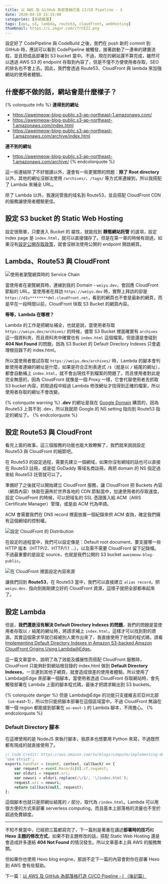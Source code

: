 ```yaml
---
title: 以 AWS 及 GitHub 為部落格打造 CI/CD Pipeline - 3
date: 2020-04-10 15:15:00
categories: [系統維運]
tags: [aws, s3, lambda, route53, cloudfront, webhosting]
thumbnail: https://i.imgur.com/cfrCEZ1.png
---
```


設定好了 CodePipeline 與 CodeBuild 之後，我們在 push 新的 commit 到 GitHub 時，應該可以看到 CodePipeline 被觸發，接著啟動了一連串的建置流程，並且把成品部署到 S3 bucket 當中。不過，現在的網站還不算完成，雖然可以透過 AWS S3 的 endpoint 存取到內容了，但是不僅不方便使用者存取，SEO 的排名也不會上去。因此，我們會透過 Route53、CloudFront 與 lambda 來加強網站的使用者體驗。

<!-- more -->

## 什麼都不做的話，網站會是什麼樣子？

{% colorquote info %}
**連得到的網址**
* https://aweimeow-blog-public.s3-ap-northeast-1.amazonaws.com/
* https://aweimeow-blog-public.s3-ap-northeast-1.amazonaws.com/index.html
* https://aweimeow-blog-public.s3-ap-northeast-1.amazonaws.com/archive/index.html

**連不到的網址**
* https://aweimeow-blog-public.s3-ap-northeast-1.amazonaws.com/archive/
{% endcolorquote %}

這一些連結除了不好閱讀以外，還會有一些更實際的問題：**除了 Root directory** 以外，其他的網址沒辦法使用 `/archives/`、`/tags/` 等方式來連線到，所以我搭配了 Lambda 來補全 URL。

除了 Lambda 以外，我還託管我的域名到 Route53，並且搭配 CloudFront CDN 的服務讓使用者體驗更佳。

## 設定 S3 bucket 的 Static Web Hosting

設定很簡單，只要進入 Bucket 的 屬性，就能找到 **靜態網站託管** 的選項，設定 index page 是 `index.html`，就可以直接儲存了。但是在第一章的時候有說過，如果沒有[設定公開存取政策](/aws-codepipeline-build-cicd-blog-1/#設定-CodeBuild-的-bucket-access-權限)，就會沒辦法使用公開的 endpoint 開啟網頁。

## Lambda、Route53 與 CloudFront

![使用者瀏覽網頁時的 Service Chain](https://i.imgur.com/vWLToJf.png)

當使用者在瀏覽網頁時，連線到我的 Domain - `weiyu.dev`，會回應 CloudFront 節點的 URL。當使用者在拜訪 `https://weiyu.dev` 時，實際上拜訪的卻是 `https://d1v********dml.cloudfront.net`，看到的網頁也不會是最新的網頁，而是早在一段時間以前，CloudFront 快取 S3 Bucket 的網頁內容。

**等等，Lambda 在哪裡？**

Lambda 的工作是把網址補全，也就是說，當使用者存取 `https://weiyu.dev/archives/` 的時候，儘管 S3 Bucket 裡面確實有 `archives` 這一個資料夾，而且資料夾中確實也有 `index.html` 這個檔案。但是還是會碰到 **404 Not Found** 的問題，因為 S3 Bucket 的 Default Directory Indexes 只會處理根目錄下的 index.html。

所以當使用者嘗試存取 `https://weiyu.dev/archives/` 時，Lambda 的腳本會判斷使用者連線的網址是什麼，如果是符合正則表達式 `/$`（就是以 `/` 結尾的網址），都會自動補上 `index.html`，就不會出現找不到檔案的問題了。而且使用者對此是完全無感的，因為 CloudFront 就像是一個 Proxy 一樣，它會代替使用者去抓取 S3 bucket 內容，抓取過程中經過 Lambda 修改網址才找得到正確的檔案，所以使用者存取的網址不會改變。

{% colorquote warning %}
**.dev** 的網址是我在 [Google Domain](https://domain.google/) 購買的，因為 Route53 上買不到 .dev，所以我就把 Google 的 NS setting 指向到 Route53 指定的網址了。
{% endcolorquote %}

## 設定 Route53 與 CloudFront

看完上面的故事，這三個服務的功能也能大致瞭解了，我們就來說說設定 Route53 與 CloudFront 的細節吧。

在 Route53 的設定過程，需要先建立一個網域，如果你沒有網域的話也可以直接在 Route53 註冊，或是從 GoDaddy 等域名商註冊，再把 domain 的 NS 指定過來給 Route53 託管就可以了。

準備好了之後就可以開始建立 CloudFront 服務，讓 CloudFront 把 Buckets 內容（網頁內容）快取在遍佈於世界各地的 CDN 節點當中，加速使用者的存取速度。設定 CloudFront 的時候，可以把域名的 SSL 憑證匯入給 ACM（AWS Certificate Manager）管理，或是由 ACM 代為申請。

ACM 會需要我們在 DNS record 裡面放置一個紀錄來供 ACM 查詢，確定我們擁有這個網域的控制權。

![設定 CloudFront 的 Distribution](https://i.imgur.com/PZR2KMY.png)

在設定的過程當中，我們可以設定像是：Default root document、要支援哪一些 HTTP 版本（HTTP/2、HTTP/1.1 ...），以及需不需要 CloudFront 留下記錄檔。不過最重要的是設定 source，也就是我們公開的 S3 bucket `aweimeow-blog-public`。

![在 CloudFront 裡面設定內容來源](https://i.imgur.com/gUjdGD7.png)

讓我們回到 **Route53**，在 Route53 當中，我們可以直接建立 `alias record`，把 `weiyu.dev.` 指向到剛剛建立好的 CloudFront 資源，這樣子就把全部都串起來了。

## 設定 Lambda

但是，**我們還是沒有解決 Default Directory Indexes 的問題**，我們的問題是當使用者存取以 `/` 結尾的網址時，將請求補上 `index.html`，這樣才可以找到對的資源。其實這個需求早就已經被別人實作出來了，我直接使用了他寫的程式碼，請看 [Implementing Default Directory Indexes in Amazon S3-backed Amazon CloudFront Origins Using Lambda@Edge](https://aws.amazon.com/tw/blogs/compute/implementing-default-directory-indexes-in-amazon-s3-backed-amazon-cloudfront-origins-using-lambdaedge/)。

這一篇文章當中，說明了為了效能及擴展性而搭配 CloudFront 服務時，CloudFront 只能夠針對網站根目錄的 index.html 做到 **Default Directory Indexes**，一旦連到其他子網頁，就會造成很差的使用者體驗。所以使用了 Lambda@Edge 來部署一個腳本，當使用者透過 CloudFront 存取網站時，會先觸發部署在 Lambda 上面的腳本程式碼，最後才把請求輸出到 S3 buckets。

{% colorquote danger %}
但是 Lambda@Edge 的功能只支援維吉尼亞州北部（us-east-1），所以你只能把腳本部署在這個區域當中。不過 CloudFront 無論在哪一個 region 都能接到部署在 `us-east-1` 的 Lambda 腳本，不用擔心。
{% endcolorquote %}

### Default Directory 腳本

在這裡使用的是 NodeJS 來執行腳本，我原本也想要用 Python 來寫，不過既然都有現成的就直接使用了。

```javascript
// Code Credit: https://aws.amazon.com/tw/blogs/compute/implementing-default-directory-indexes-in-amazon-s3-backed-amazon-cloudfront-origins-using-lambdaedge/
'use strict';
exports.handler = (event, context, callback) => {
    var request = event.Records[0].cf.request;
    var olduri = request.uri;
    var newuri = olduri.replace(/\/$/, '\/index.html');
    request.uri = newuri;
    return callback(null, request);
};
```

這個腳本也就只是把網址結尾的 `/` 部分，取代為 `/index.html`。Lambda 可以用很方便的方式來部署 serverless computing，而且基本上部落格的流量也不至於超過免費額度。

<hr>

不知不覺當中，已經把三篇都寫完了，下一篇則是著重在講述**部署時的技巧**和 **Hexo 主題的修改方式**，如果不對主題修改的話，搭配 Static Web Hosting 還是會造成許多連結 **404 Not Found** 的情況發生。所以文章基本上與 AWS 的服務無關。

但如果你也使用 Hexo blog engine，那說不定下一篇的內容會對你在部署 Hexo 到 AWS 會有些幫助。

下一篇：[以 AWS 及 GitHub 為部落格打造 CI/CD Pipeline - I （後記篇）](/aws-codepipeline-build-cicd-blog-i/)
